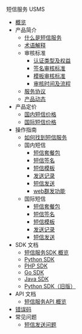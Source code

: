 <div class="sidebar_title"> 短信服务 USMS</div>

* [概览](management_monitor/usms/overview)
* 产品简介
    * [什么是短信服务](management_monitor/usms/introduction/2001)
    * [术语解释](management_monitor/usms/introduction/2003)
    * 审核标准
        * [认证类型及权益](management_monitor/usms/introduction/2005/2101)
        * [签名审核标准](management_monitor/usms/introduction/2005/2103)
        * [模板审核标准](management_monitor/usms/introduction/2005/2105)
        * [审核时间及流程](management_monitor/usms/introduction/2005/2107)
    * [服务协议](management_monitor/usms/introduction/service_level)
    * [产品动态](management_monitor/usms/introduction/2009)
* 产品定价
    * [国内短信价格](management_monitor/usms/price/3003)
    * [国际短信价格](management_monitor/usms/price/3005)
* 操作指南
    * [如何找到短信服务](management_monitor/usms/guide/5001)
    * 国内短信
        * [短信套餐包](management_monitor/usms/guide/5003/301)
        * [短信签名](management_monitor/usms/guide/5003/303)
        * [短信模板](management_monitor/usms/guide/5003/305)
        * [发送记录](management_monitor/usms/guide/5003/307)
        * [短信发送](management_monitor/usms/guide/5003/309)
        * [web群发功能](management_monitor/usms/guide/5003/311)
    * 国际短信
        * [短信套餐包](management_monitor/usms/guide/5005/501)
        * [短信签名](management_monitor/usms/guide/5005/503)
        * [短信模板](management_monitor/usms/guide/5005/505)
        * [发送记录](management_monitor/usms/guide/5005/507)
        * [短信发送](management_monitor/usms/guide/5005/509)
* SDK 文档
    * [短信服务SDK 概览](management_monitor/usms/sdk_docs/7001)
    * [Python SDK](management_monitor/usms/sdk_docs/7003)
    * [PHP SDK](management_monitor/usms/sdk_docs/7005)
    * [Go SDK](management_monitor/usms/sdk_docs/7007)
    * [Java SDK](management_monitor/usms/sdk_docs/7009)
    * [Python SDK（旧版）](management_monitor/usms/sdk_docs/7097)
* API 文档
    * [短信服务API 概览](management_monitor/usms/api_docs/9001)
* [错误码](management_monitor/usms/error_code)
* 常见问题
    * [短信发送问题](management_monitor/usms/faq/1109)    
    









    
   
   
    
        
